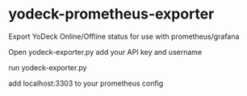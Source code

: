 # yodeck-prometheus-exporter
Export YoDeck Online/Offline status for use with prometheus/grafana


Open yodeck-exporter.py add your API key and username

run yodeck-exporter.py

add localhost:3303 to your prometheus config

